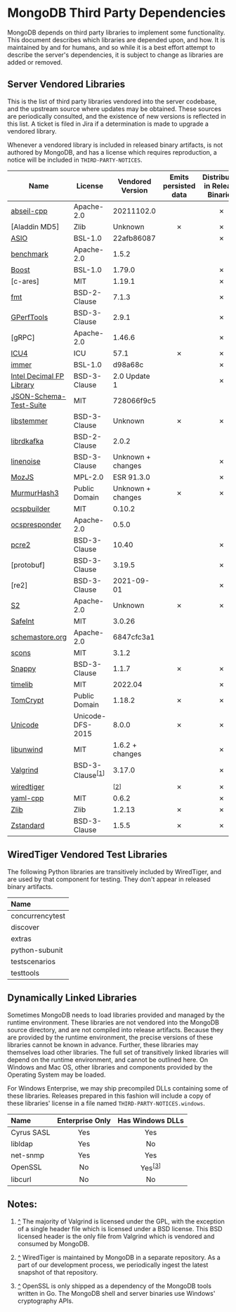 # MongoDB Third Party Dependencies

MongoDB depends on third party libraries to implement some
functionality. This document describes which libraries are depended
upon, and how. It is maintained by and for humans, and so while it is a
best effort attempt to describe the server's dependencies, it is subject
to change as libraries are added or removed.

## Server Vendored Libraries

This is the list of third party libraries vendored into the server
codebase, and the upstream source where updates may be obtained. These
sources are periodically consulted, and the existence of new versions is
reflected in this list. A ticket is filed in Jira if a determination is
made to upgrade a vendored library.

Whenever a vendored library is included in released binary artifacts, is
not authored by MongoDB, and has a license which requires reproduction,
a notice will be included in
`THIRD-PARTY-NOTICES`.

| Name                       | License           | Vendored Version  | Emits persisted data | Distributed in Release Binaries |
| ---------------------------| ----------------- | ------------------| :------------------: | :-----------------------------: |
| [abseil-cpp]               | Apache-2.0        | 20211102.0       |                      |                ✗                |
| [Aladdin MD5]              | Zlib              | Unknown           |          ✗           |                ✗                |
| [ASIO]                     | BSL-1.0           | 22afb86087        |                      |                ✗                |
| [benchmark]                | Apache-2.0        | 1.5.2             |                      |                                 |
| [Boost]                    | BSL-1.0           | 1.79.0            |                      |                ✗                |
| [c-ares]                   | MIT               | 1.19.1            |                      |                ✗                |
| [fmt]                      | BSD-2-Clause      | 7.1.3             |                      |                ✗                |
| [GPerfTools]               | BSD-3-Clause      | 2.9.1             |                      |                ✗                |
| [gRPC]                     | Apache-2.0        | 1.46.6            |                      |                ✗                |
| [ICU4]                     | ICU               | 57.1              |          ✗           |                ✗                |
| [immer]                    | BSL-1.0           | d98a68c           |                      |                ✗                |
| [Intel Decimal FP Library] | BSD-3-Clause      | 2.0 Update 1      |                      |                ✗                |
| [JSON-Schema-Test-Suite]   | MIT               | 728066f9c5        |                      |                                 |
| [libstemmer]               | BSD-3-Clause      | Unknown           |          ✗           |                ✗                |
| [librdkafka]               | BSD-2-Clause      | 2.0.2             |                      |                                 |
| [linenoise]                | BSD-3-Clause      | Unknown + changes |                      |                ✗                |
| [MozJS]                    | MPL-2.0           | ESR 91.3.0        |                      |                ✗                |
| [MurmurHash3]              | Public Domain     | Unknown + changes |          ✗           |                ✗                |
| [ocspbuilder]              | MIT               | 0.10.2            |                      |                                 |
| [ocspresponder]            | Apache-2.0        | 0.5.0             |                      |                                 |
| [pcre2]                    | BSD-3-Clause      | 10.40             |                      |                ✗                |
| [protobuf]                 | BSD-3-Clause      | 3.19.5            |                      |                ✗                |
| [re2]                      | BSD-3-Clause      | 2021-09-01        |                      |                ✗                |
| [S2]                       | Apache-2.0        | Unknown           |          ✗           |                ✗                |
| [SafeInt]                  | MIT               | 3.0.26            |                      |                                 |
| [schemastore.org]          | Apache-2.0        | 6847cfc3a1        |                      |                                 |
| [scons]                    | MIT               | 3.1.2             |                      |                                 |
| [Snappy]                   | BSD-3-Clause      | 1.1.7             |          ✗           |                ✗                |
| [timelib]                  | MIT               | 2022.04           |                      |                ✗                |
| [TomCrypt]                 | Public Domain     | 1.18.2            |          ✗           |                ✗                |
| [Unicode]                  | Unicode-DFS-2015  | 8.0.0             |          ✗           |                ✗                |
| [libunwind]                | MIT               | 1.6.2 + changes   |                      |                ✗                |
| [Valgrind]                 | BSD-3-Clause<sup>\[<a href="#note_vg" id="ref_vg">1</a>]</sup> | 3.17.0 | |             ✗                |
| [wiredtiger]               |                   | <sup>\[<a href="#note_wt" id="ref_wt">2</a>]</sup> | ✗ |  ✗                |
| [yaml-cpp]                 | MIT               | 0.6.2             |                      |                ✗                |
| [Zlib]                     | Zlib              | 1.2.13            |          ✗           |                ✗                |
| [Zstandard]                | BSD-3-Clause      | 1.5.5             |          ✗           |                ✗                |

[abseil-cpp]: https://github.com/abseil/abseil-cpp
[ASIO]: https://github.com/chriskohlhoff/asio
[benchmark]: https://github.com/google/benchmark
[Boost]: http://www.boost.org/
[fmt]: http://fmtlib.net/
[GPerfTools]: https://github.com/gperftools/gperftools
[ICU4]: http://site.icu-project.org/download/
[immer]: https://github.com/arximboldi/immer
[Intel Decimal FP Library]: https://software.intel.com/en-us/articles/intel-decimal-floating-point-math-library
[JSON-Schema-Test-Suite]: https://github.com/json-schema-org/JSON-Schema-Test-Suite
[libstemmer]: https://github.com/snowballstem/snowball
[librdkafka]: https://github.com/confluentinc/librdkafka
[linenoise]: https://github.com/antirez/linenoise
[MozJS]: https://www.mozilla.org/en-US/security/known-vulnerabilities/firefox-esr
[MurmurHash3]: https://github.com/aappleby/smhasher/blob/master/src/MurmurHash3.cpp
[ocspbuilder]: https://github.com/wbond/ocspbuilder
[ocspresponder]: https://github.com/threema-ch/ocspresponder
[pcre2]: http://www.pcre.org/
[S2]: https://github.com/google/s2geometry
[SafeInt]: https://github.com/dcleblanc/SafeInt
[schemastore.org]: https://www.schemastore.org/json/
[scons]: https://github.com/SCons/scons
[Snappy]: https://github.com/google/snappy/releases
[timelib]: https://github.com/derickr/timelib
[TomCrypt]: https://github.com/libtom/libtomcrypt/releases
[Unicode]: http://www.unicode.org/versions/enumeratedversions.html
[libunwind]: http://www.nongnu.org/libunwind/
[Valgrind]: http://valgrind.org/downloads/current.html
[wiredtiger]: https://github.com/wiredtiger/wiredtiger
[yaml-cpp]: https://github.com/jbeder/yaml-cpp/releases
[Zlib]: https://zlib.net/
[Zstandard]: https://github.com/facebook/zstd

## WiredTiger Vendored Test Libraries

The following Python libraries are transitively included by WiredTiger,
and are used by that component for testing. They don't appear in
released binary artifacts.

| Name            |
| :-------------- |
| concurrencytest |
| discover        |
| extras          |
| python-subunit  |
| testscenarios   |
| testtools       |

## Dynamically Linked Libraries

Sometimes MongoDB needs to load libraries provided and managed by the
runtime environment. These libraries are not vendored into the MongoDB
source directory, and are not compiled into release artifacts. Because
they are provided by the runtime environment, the precise versions of
these libraries cannot be known in advance. Further, these libraries may
themselves load other libraries. The full set of transitively linked
libraries will depend on the runtime environment, and cannot be outlined
here. On Windows and Mac OS, other libraries and components provided by
the Operating System may be loaded.

For Windows Enterprise, we may ship precompiled DLLs containing some of
these libraries. Releases prepared in this fashion will include a copy
of these libraries' license in a file named
`THIRD-PARTY-NOTICES.windows`.

| Name       | Enterprise Only | Has Windows DLLs |
| :--------- | :-------------: | :--------------: |
| Cyrus SASL |       Yes       |     Yes          |
| libldap    |       Yes       |     No           |
| net-snmp   |       Yes       |     Yes          |
| OpenSSL    |       No        |     Yes<sup>\[<a href="#note_ssl" id="ref_ssl">3</a>]</sup>    |
| libcurl    |       No        |     No           |


## Notes:

1. <a id="note_vg" href="#ref_vg">^</a>
    The majority of Valgrind is licensed under the GPL, with the exception of a single
    header file which is licensed under a BSD license. This BSD licensed header is the only
    file from Valgrind which is vendored and consumed by MongoDB.

2. <a id="note_wt" href="#ref_wt">^</a>
    WiredTiger is maintained by MongoDB in a separate repository. As a part of our
    development process, we periodically ingest the latest snapshot of that repository.

3. <a id="note_ssl" href="#ref_ssl">^</a>
    OpenSSL is only shipped as a dependency of the MongoDB tools written in Go. The MongoDB
    shell and server binaries use Windows' cryptography APIs.
